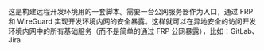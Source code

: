这是构建远程开发环境用的一套脚本。需要一台公网服务器作为入口，通过 FRP 和 WireGuard 实现开发环境内网的安全暴露。这样就可以在异地安全的访问开发环境内网中的所有基础服务（而不是简单的通过 FRP 公网暴露），比如：GitLab、Jira
